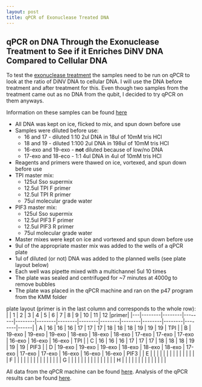 ```yaml
---
layout: post
title: qPCR of Exonuclease Treated DNA
---
```


## qPCR on DNA Through the Exonuclease Treatment to See if it Enriches DiNV DNA Compared to Cellular DNA

To test the [exonuclease treatment](https://meschedl.github.io/Unckless-Lab-Notebook-Maggie/2024/01/11/exonuclease-treatment-test.html) the samples need to be run on qPCR to look at the ratio of DiNV DNA to cellular DNA. I will use the DNA before treatment and after treatment for this. Even though two samples from the treatment came out as no DNA from the qubit, I decided to try qPCR on them anyways. 

Information on these samples can be found [here](https://docs.google.com/spreadsheets/d/19HplN9TvH7pDqtDkWpclmwUZHeBB1PwhQunieT6FHSo/edit#gid=0)

- All DNA was kept on ice, flicked to mix, and spun down before use 
- Samples were diluted before use:
    - 16 and 17 - diluted 1:10 2ul DNA in 18ul of 10mM tris HCl 
    - 18 and 19 - diluted 1:100 2ul DNA in 198ul of 10mM tris HCl
    - 16-exo and 19-exo - **not** diluted because of low/no DNA 
    - 17-exo and 18-eco - 1:1 4ul DNA in 4ul of 10mM tris HCl 
- Reagents and primers were thawed on ice, vortexed, and spun down before use 
- TPI master mix: 
    - 125ul Sso supermix 
    - 12.5ul TPI F primer 
    - 12.5ul TPI R primer 
    - 75ul molecular grade water 
- PIF3 master mix: 
    - 125ul Sso supermix 
    - 12.5ul PIF3 F primer 
    - 12.5ul PIF3 R primer 
    - 75ul molecular grade water 
- Master mixes were kept on ice and vortexed and spun down before use 
- 9ul of the appropriate master mix was added to the wells of a qPCR plate 
- 1ul of diluted (or not) DNA was added to the planned wells (see plate layout below)
- Each well was pipette mixed with a multichannel 5ul 10 times 
- The plate was sealed and centrifuged for ~7 minutes at 4000g to remove bubbles 
- The plate was placed in the qPCR machine and ran on the p47 program from the KMM folder 

plate layout (primer is in the last column and corresponds to the whole row): 
|   | 1      | 2      | 3      | 4      | 5      | 6      | 7      | 8      | 9      | 10     | 11     | 12     |primer|
|---|--------|--------|--------|--------|--------|--------|--------|--------|--------|--------|--------|--------|------|
| A | 16     | 16     | 16     | 17     | 17     | 17     | 18     | 18     | 18     | 19     | 19     | 19     | TPI  |
| B | 19-exo | 19-exo | 19-exo | 18-exo | 18-exo | 18-exo | 17-exo | 17-exo | 17-exo | 16-exo | 16-exo | 16-exo | TPI  |
| C | 16     | 16     | 16     | 17     | 17     | 17     | 18     | 18     | 18     | 19     | 19     | 19     | PIF3 |
| D | 19-exo | 19-exo | 19-exo | 18-exo | 18-exo | 18-exo | 17-exo | 17-exo | 17-exo | 16-exo | 16-exo | 16-exo | PIF3 |
| E |        |        |        |        |        |        |        |        |        |        |        |        |      |
| F |        |        |        |        |        |        |        |        |        |        |        |        |      |
| G |        |        |        |        |        |        |        |        |        |        |        |        |      |
| H |        |        |        |        |        |        |        |        |        |        |        |        |      |


All data from the qPCR machine can be found [here](https://drive.google.com/drive/folders/1dEbj0K9BZdYc9kKf8ZW93plF7OFPawo9). Analysis of the qPCR results can be found [here](https://github.com/meschedl/Unckless_Lab_Resources/blob/main/qPCR_analysis/20240112-exo-treatment-test/20240112-exo-treatment-test.md). 
